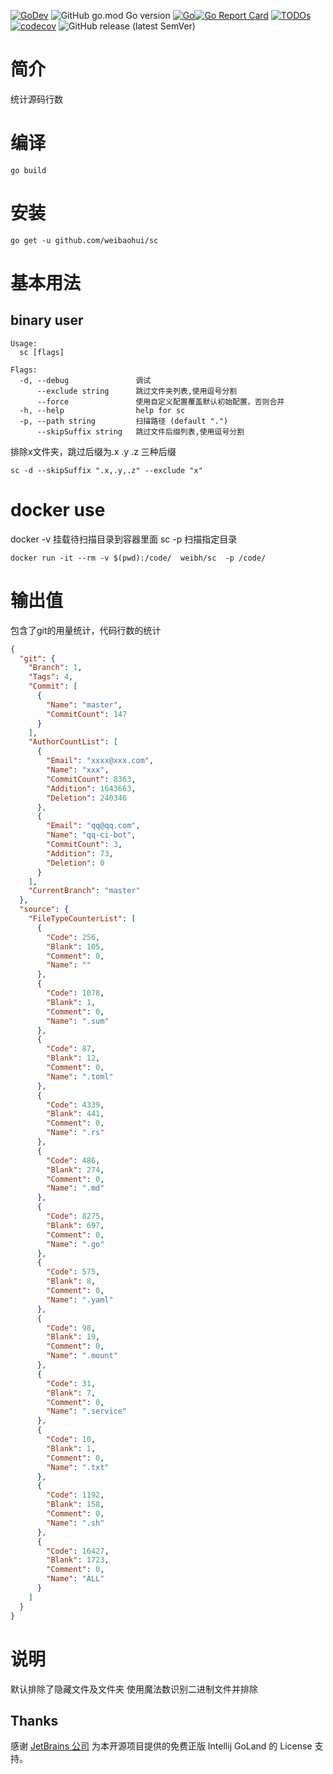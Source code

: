 [![GoDev](https://img.shields.io/static/v1?label=godev&message=reference&color=00add8)](https://pkg.go.dev/github.com/weibaohui/sc)
![GitHub go.mod Go version](https://img.shields.io/github/go-mod/go-version/weibaohui/sc)
[![Go](https://github.com/weibaohui/sc/actions/workflows/go.yml/badge.svg)](https://github.com/weibaohui/sc/actions/workflows/go.yml)[![Go Report Card](https://goreportcard.com/badge/github.com/weibaohui/sc)](https://goreportcard.com/report/github.com/weibaohui/sc)
[![TODOs](https://badgen.net/https/api.tickgit.com/badgen/github.com/weibaohui/sc)](https://www.tickgit.com/browse?repo=github.com/weibaohui/sc)
[![codecov](https://codecov.io/gh/weibaohui/sc/branch/master/graph/badge.svg)](https://codecov.io/gh/weibaohui/sc)
![GitHub release (latest SemVer)](https://img.shields.io/github/v/release/weibaohui/sc?sort=semver)

# 简介

统计源码行数

# 编译

```
go build 
```

# 安装

```
go get -u github.com/weibaohui/sc
```

# 基本用法

## binary user
```
Usage:
  sc [flags]

Flags:
  -d, --debug               调试
      --exclude string      跳过文件夹列表,使用逗号分割
      --force               使用自定义配置覆盖默认初始配置，否则合并
  -h, --help                help for sc
  -p, --path string         扫描路径 (default ".")
      --skipSuffix string   跳过文件后缀列表,使用逗号分割
```

排除x文件夹，跳过后缀为.x .y .z 三种后缀

```shell
sc -d --skipSuffix ".x,.y,.z" --exclude "x"
```

# docker use

docker -v 挂载待扫描目录到容器里面 sc -p 扫描指定目录

```docker
docker run -it --rm -v $(pwd):/code/  weibh/sc  -p /code/ 
```

# 输出值

包含了git的用量统计，代码行数的统计

```json
{
  "git": {
    "Branch": 1,
    "Tags": 4,
    "Commit": [
      {
        "Name": "master",
        "CommitCount": 147
      }
    ],
    "AuthorCountList": [
      {
        "Email": "xxxx@xxx.com",
        "Name": "xxx",
        "CommitCount": 8363,
        "Addition": 1643663,
        "Deletion": 240346
      },
      {
        "Email": "qq@qq.com",
        "Name": "qq-ci-bot",
        "CommitCount": 3,
        "Addition": 73,
        "Deletion": 0
      }
    ],
    "CurrentBranch": "master"
  },
  "source": {
    "FileTypeCounterList": [
      {
        "Code": 256,
        "Blank": 105,
        "Comment": 0,
        "Name": ""
      },
      {
        "Code": 1078,
        "Blank": 1,
        "Comment": 0,
        "Name": ".sum"
      },
      {
        "Code": 87,
        "Blank": 12,
        "Comment": 0,
        "Name": ".toml"
      },
      {
        "Code": 4339,
        "Blank": 441,
        "Comment": 0,
        "Name": ".rs"
      },
      {
        "Code": 486,
        "Blank": 274,
        "Comment": 0,
        "Name": ".md"
      },
      {
        "Code": 8275,
        "Blank": 697,
        "Comment": 0,
        "Name": ".go"
      },
      {
        "Code": 575,
        "Blank": 8,
        "Comment": 0,
        "Name": ".yaml"
      },
      {
        "Code": 98,
        "Blank": 19,
        "Comment": 0,
        "Name": ".mount"
      },
      {
        "Code": 31,
        "Blank": 7,
        "Comment": 0,
        "Name": ".service"
      },
      {
        "Code": 10,
        "Blank": 1,
        "Comment": 0,
        "Name": ".txt"
      },
      {
        "Code": 1192,
        "Blank": 158,
        "Comment": 0,
        "Name": ".sh"
      },
      {
        "Code": 16427,
        "Blank": 1723,
        "Comment": 0,
        "Name": "ALL"
      }
    ]
  }
}

```

# 说明

默认排除了隐藏文件及文件夹 使用魔法数识别二进制文件并排除



## Thanks

感谢 [JetBrains 公司](https://www.jetbrains.com/?from=sc) 为本开源项目提供的免费正版 Intellij GoLand 的 License 支持。
